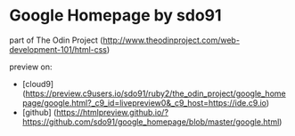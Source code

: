 # Google Homepage by sdo91

part of The Odin Project
(http://www.theodinproject.com/web-development-101/html-css)

preview on:
* [cloud9] (https://preview.c9users.io/sdo91/ruby2/the_odin_project/google_homepage/google.html?_c9_id=livepreview0&_c9_host=https://ide.c9.io)
* [github] (https://htmlpreview.github.io/?https://github.com/sdo91/google_homepage/blob/master/google.html)
